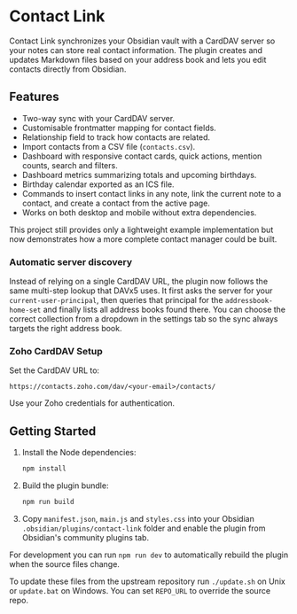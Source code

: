 # Contact Link

Contact Link synchronizes your Obsidian vault with a CardDAV server so your notes can store real contact information. The plugin creates and updates Markdown files based on your address book and lets you edit contacts directly from Obsidian.

## Features

- Two-way sync with your CardDAV server.
- Customisable frontmatter mapping for contact fields.
- Relationship field to track how contacts are related.
- Import contacts from a CSV file (`contacts.csv`).
- Dashboard with responsive contact cards, quick actions, mention counts, search and filters.
- Dashboard metrics summarizing totals and upcoming birthdays.
- Birthday calendar exported as an ICS file.
- Commands to insert contact links in any note, link the current note to a contact, and create a contact from the active page.
- Works on both desktop and mobile without extra dependencies.

This project still provides only a lightweight example implementation but now demonstrates how a more complete contact manager could be built.

### Automatic server discovery

Instead of relying on a single CardDAV URL, the plugin now follows the same
multi-step lookup that DAVx5 uses. It first asks the server for your
`current-user-principal`, then queries that principal for the
`addressbook-home-set` and finally lists all address books found there. You can
choose the correct collection from a dropdown in the settings tab so the sync
always targets the right address book.

### Zoho CardDAV Setup

Set the CardDAV URL to:

```
https://contacts.zoho.com/dav/<your-email>/contacts/
```

Use your Zoho credentials for authentication.


## Getting Started

1. Install the Node dependencies:

   ```bash
   npm install
   ```

2. Build the plugin bundle:

   ```bash
   npm run build
   ```

3. Copy `manifest.json`, `main.js` and `styles.css` into your Obsidian
   `.obsidian/plugins/contact-link` folder and enable the plugin from Obsidian's
   community plugins tab.

For development you can run `npm run dev` to automatically rebuild the plugin
when the source files change.

To update these files from the upstream repository run `./update.sh` on Unix
or `update.bat` on Windows. You can set `REPO_URL` to override the source repo.
